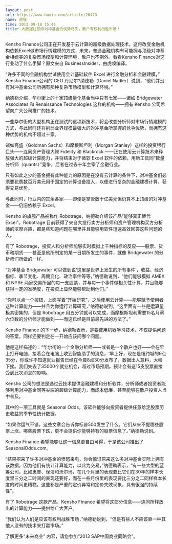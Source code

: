```yaml
---
layout: post
url: https://www.huxiu.com/article/20473
name: 虎嗅
time: 2013-09-18 15:45
title: 大数据让顶级对冲基金的优势尽失，散户有权利战胜市场！
---
```

Kensho Finance公司正在开发基于云计算的超级数据处理技术，这将改变金融机构依赖Excel做市场行情建模的方式，未来，普通金融机构有可能拥与顶级对冲基金相媲美的复杂市场模型和计算环境，散户也不例外。看看Kensho Finance对这行业动了什么手脚？原文来自 BusinessInsider，由虎嗅编译。

“许多不同的金融机构尝试使用会计基础软件 Excel 进行金融分析和金融建模，” Kensho Finance公司的 CEO 丹尼尔?纳德勒（Daniel Nadler）说到，“他们并没有对冲基金公司所拥有那种复杂市场模型和计算环境。”

纳德勒介绍，华尔街上的十家顶级量化基金当中只有七家——诸如 Bridgewater Associates 和 Renaissance Technologies 这样的机构——拥有 Kensho 公司希望向广大公司推广的技术。

一些华尔街的大型机构正在测试的这项新技术，将会改变分析师对市场行情建模的方式，与此同时还将削弱业界规模最强大的对冲基金所掌握的竞争优势，而拥有这种优势的机构不超过十家。

诸如高盛（Goldman Sachs）和摩根斯坦利（Morgan Stanley）这样的投资银行巨头——连同资产管理大鳄 Fidelity 和 Blackrock ——正在使用云计算技术来释放强大的超级计算能力，并将结束对于微软 Excel 软件的依赖，用新工具同“数量分析师（quants）”竞争，后者在过去十年主宰了金融行业。

只有如此之少的基金拥有此种能力的原因是在没有云计算的条件下，对冲基金们必须要花费数百万美元用于固定的计算设备投入，以便进行复杂的金融建模计算，获得交易优势。

与此同时，行业内的其余各家——即便是掌管数十亿美元但仍算不上顶级的对冲基金——仍旧依赖于 Excel。

Kensho 的旗舰产品被称作 Robotrage，纳德勒介绍该产品“能够真正替代 Excel”。Robotrage 目前获得了来自大投行卖方分析师和资产管理机构买方分析师的浓厚兴趣，都是些知道问题在哪里并且能够用软件迅速高效回答这些问题的人。

有了 Robotrage，投资人和分析师能够实时模拟上千种指标的反应——股票、货币和期货——甚至是他所制定的某一日期所发生的事件，就像 Bridgewater 的分析师们所做的一样。

“对冲基金 Bridgewater 可以做到说‘这里是世界上发生的所有事件’，收益、经济指标、季节变化、周期变化、政治事件等等，”纳德勒说到，“他们能够模拟 AMEX 和 NYSE 两家交易所里的每一支股票，并与每一个事件做相关性计算，并且能够获得一定的准确度，在投资上显然能够帮助到他们。”

“你可以点一个按钮，上面写着“开始研究”，之后使用云计算——能够赋予使用者这种计算能力——并且为你运行计算研究，”纳德勒说到，“这里面有一些是运算量极其密集的，但是 Robotrage 用五分钟就可以完成，而摩根斯坦利需要15名月薪六位数的分析师才能做到——而这已经是目前最先进的方法了。”

Kensho Finance 的下一步，纳德勒表示，是要使用机器学习技术，不仅提供问题的答案，同样还要判定在一开始应该问哪个问题。

他是这样描述的：“华尔街的一个金融分析师——或者是一个散户也好——会在早上打开电脑，接着会在电脑上收到智能助手的消息，‘早上好，现在是纽约城的9点35分，你或许不知道就业报告已经在今晨8点30分发布了，数据出人意料，大幅下挫。我们失去了35000个就业机会，超过市场预期。预计会有这15支股票直接受到此次消息的影响。

Kensho 公司的想法是通过云技术提供金融建模和分析软件，分析师或者投资者能够利用对冲基金同等尖端的超级计算能力，而成本低廉，甚至能够在散户投资人当中普及。

其中的一项工具就是 Seasonal Odds，该软件能够向投资者提供任意给定股票历史收益的季节性统计数据。

“如果你运气不错，这些文章会告诉你标普500发生了什么。它们从来不提哪些股票上涨，哪些股票下跌，更不会提供你能够持有的股票信息了。”纳德勒说到。

Kensho Finance 希望能够让这一信息更自由可得，于是该公司推出了 SeasonalOdds.com。

“结果招来了许多对冲基金的愤怒来电，你会惊讶原来这么多对冲基金实际上拥有该数据，因为他们有统计计算能力，以此为交易，”纳德勒表示，“有一些大型的蓝筹公司，比如惠普、保洁和沃尔玛，在几个月里的表现要比它们在30年的样本长度里三分之二时间的表现还要好，而在一些月份里的表现要比三分之二同样样本长度的时间更糟糕。这些都是严重的定价异常和定价失效现象，具有很强的持续性”。

有了 Robotrage 这款产品，Kensho Finance 希望将这部分信息——连同所释放出的计算能力——提供给广大客户。

“我们认为人们是应该有权利战胜市场，”纳德勒说到，“但是有些人不应该靠一种其他人没有的技术来打赢市场。”

了解更多“未来商业” 内容，请您参加“2013 SAP中国商业同略会”。

